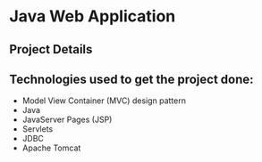 # Java Web Application

## Project Details

Technologies used to get the project done:
-----------------------------------------
* Model View Container (MVC) design pattern
* Java
* JavaServer Pages (JSP)
* Servlets
* JDBC
* Apache Tomcat
